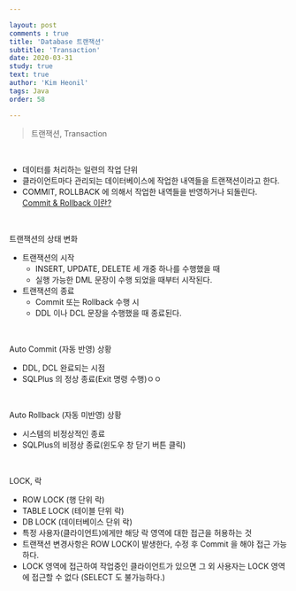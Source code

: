 ```yaml
---

layout: post
comments : true
title: 'Database 트랜잭션'
subtitle: 'Transaction'
date: 2020-03-31
study: true
text: true
author: 'Kim Heonil'
tags: Java
order: 58

---
```


> 트랜잭션, Transaction

<br>

- 데이터를 처리하는 일련의 작업 단위
- 클라이언트마다 관리되는 데이터베이스에 작업한 내역들을 트랜잭션이라고 한다.
- COMMIT, ROLLBACK 에 의해서 작업한 내역들을 반영하거나 되돌린다. [Commit & Rollback 이란?](https://iamheonil.github.io/study/java_database_sql_commit_rollback/)

<br>

트랜잭션의 상태 변화

- 트랜잭션의 시작
  - INSERT, UPDATE, DELETE 세 개중 하나를 수행했을 때
  - 실행 가능한 DML 문장이 수행 되었을 때부터 시작된다.
- 트랜잭션의 종료
  - Commit 또는 Rollback 수행 시
  - DDL 이나 DCL 문장을 수행했을 때 종료된다.

<br>

Auto Commit (자동 반영) 상황

- DDL, DCL 완료되는 시점
- SQLPlus 의 정상 종료(Exit 명령 수행)ㅇㅇ

<br>

Auto Rollback (자동 미반영) 상황

- 시스템의 비정상적인 종료
- SQLPlus의 비정상 종료(윈도우 창 닫기 버튼 클릭)

<br>

LOCK, 락

- ROW LOCK (행 단위 락)
- TABLE LOCK (테이블 단위 락)
- DB LOCK (데이터베이스 단위 락)
- 특정 사용자(클라이언트)에게만 해당 락 영역에 대한 접근을 허용하는 것
- 트랜잭션 변경사항은 ROW LOCK이 발생한다, 수정 후 Commit 을 해야 접근 가능하다.
- LOCK 영역에 접근하여 작업중인 클라이언트가 있으면 그 외 사용자는 LOCK 영역에 접근할 수 없다 (SELECT 도 불가능하다.)

<br><br>